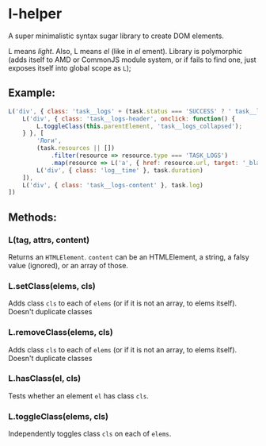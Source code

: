 # l-helper
A super minimalistic syntax sugar library to create DOM elements.

L means _light_. Also, L means _el_ (like in _el_ ement). Library is polymorphic (adds itself to AMD or CommonJS module system, or if fails to find one, just exposes itself into global scope as `L`);

## Example:

```js
L('div', { class: 'task__logs' + (task.status === 'SUCCESS' ? ' task__logs_collapsed' : '') }, [
    L('div', { class: 'task__logs-header', onclick: function() {
        L.toggleClass(this.parentElement, 'task__logs_collapsed');
    } }, [
        'Логи',
        (task.resources || [])
            .filter(resource => resource.type === 'TASK_LOGS')
            .map(resource => L('a', { href: resource.url, target: '_blank' }, resource.file_name)),
        L('div', { class: 'log__time' }, task.duration)
    ]),
    L('div', { class: 'task__logs-content' }, task.log)
])
```

## Methods:

### L(tag, attrs, content)
Returns an `HTMLElement`. `content` can be an HTMLElement, a string, a falsy value (ignored), or an array of those.

### L.setClass(elems, cls)
Adds class `cls` to each of `elems` (or if it is not an array, to elems itself). Doesn't duplicate classes

### L.removeClass(elems, cls)
Adds class `cls` to each of `elems` (or if it is not an array, to elems itself). Doesn't duplicate classes

### L.hasClass(el, cls)
Tests whether an element `el` has class `cls`.

### L.toggleClass(elems, cls)
Independently toggles class `cls` on each of `elems`.
